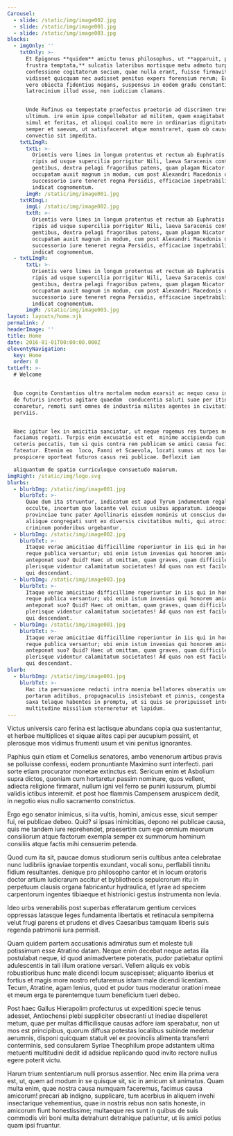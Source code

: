```yaml
---
Carousel:
  - slide: /static/img/image002.jpg
  - slide: /static/img/image001.jpg
  - slide: /static/img/image003.jpg
blocks:
  - imgOnly: ''
    txtOnly: >-
      Et Epigonus **quidem** amictu tenus philosophus, ut **apparuit, prece
      frustra temptata,** sulcatis lateribus mortisque metu admoto turpi
      confessione cogitatorum socium, quae nulla erant, fuisse firmavit cum nec
      vidisset quicquam nec audisset penitus expers forensium rerum; Eusebius
      vero obiecta fidentius negans, suspensus in eodem gradu constantiae stetit
      latrocinium illud esse, non iudicium clamans.


      Unde Rufinus ea tempestate praefectus praetorio ad discrimen trusus est
      ultimum. ire enim ipse compellebatur ad militem, quem exagitabat inopia
      simul et feritas, et alioqui coalito more in ordinarias dignitates asperum
      semper et saevum, ut satisfaceret atque monstraret, quam ob causam annonae
      convectio sit impedita.
    txtLImgR:
      txtL: >-
        Orientis vero limes in longum protentus et rectum ab Euphratis fluminis
        ripis ad usque supercilia porrigitur Nili, laeva Saracenis conterminans
        gentibus, dextra pelagi fragoribus patens, quam plagam Nicator Seleucus
        occupatam auxit magnum in modum, cum post Alexandri Macedonis obitum
        successorio iure teneret regna Persidis, efficaciae inpetrabilis rex, ut
        indicat cognomentum.
      imgR: /static/img/image001.jpg
    txtRImgL:
      imgL: /static/img/image002.jpg
      txtR: >-
        Orientis vero limes in longum protentus et rectum ab Euphratis fluminis
        ripis ad usque supercilia porrigitur Nili, laeva Saracenis conterminans
        gentibus, dextra pelagi fragoribus patens, quam plagam Nicator Seleucus
        occupatam auxit magnum in modum, cum post Alexandri Macedonis obitum
        successorio iure teneret regna Persidis, efficaciae inpetrabilis rex, ut
        indicat cognomentum.
  - txtLImgR:
      txtL: >-
        Orientis vero limes in longum protentus et rectum ab Euphratis fluminis
        ripis ad usque supercilia porrigitur Nili, laeva Saracenis conterminans
        gentibus, dextra pelagi fragoribus patens, quam plagam Nicator Seleucus
        occupatam auxit magnum in modum, cum post Alexandri Macedonis obitum
        successorio iure teneret regna Persidis, efficaciae inpetrabilis rex, ut
        indicat cognomentum.
      imgR: /static/img/image003.jpg
layout: layouts/home.njk
permalink: /
headerImage: ''
title: Home
date: 2016-01-01T00:00:00.000Z
eleventyNavigation:
  key: Home
  order: 0
txtLeft: >-
  # Welcome


  Quo cognito Constantius ultra mortalem modum exarsit ac nequo casu idem Gallus
  de futuris incertus agitare quaedam  conducentia saluti suae per itinera
  conaretur, remoti sunt omnes de industria milites agentes in civitatibus
  perviis.


  Haec igitur lex in amicitia sanciatur, ut neque rogemus res turpes nec
  faciamus rogati. Turpis enim excusatio est et  minime accipienda cum in
  ceteris peccatis, tum si quis contra rem publicam se amici causa fecisse
  fateatur. Etenim eo  loco, Fanni et Scaevola, locati sumus ut nos longe
  prospicere oporteat futuros casus rei publicae. Deflexit iam 

  aliquantum de spatio curriculoque consuetudo maiorum.
imgRight: /static/img/logo.svg
blurbs:
  - blurbImg: /static/img/image001.jpg
    blurbTxt: >-
      Quae dum ita struuntur, indicatum est apud Tyrum indumentum regale textum
      occulte, incertum quo locante vel cuius usibus apparatum. ideoque rector
      provinciae tunc pater Apollinaris eiusdem nominis ut conscius ductus est
      aliique congregati sunt ex diversis civitatibus multi, qui atrocium
      criminum ponderibus urgebantur.
  - blurbImg: /static/img/image002.jpg
    blurbTxt: >-
      Itaque verae amicitiae difficillime reperiuntur in iis qui in honoribus
      reque publica versantur; ubi enim istum invenias qui honorem amici
      anteponat suo? Quid? Haec ut omittam, quam graves, quam difficiles
      plerisque videntur calamitatum societates! Ad quas non est facile inventu
      qui descendant.
  - blurbImg: /static/img/image003.jpg
    blurbTxt: >-
      Itaque verae amicitiae difficillime reperiuntur in iis qui in honoribus
      reque publica versantur; ubi enim istum invenias qui honorem amici
      anteponat suo? Quid? Haec ut omittam, quam graves, quam difficiles
      plerisque videntur calamitatum societates! Ad quas non est facile inventu
      qui descendant.
  - blurbImg: /static/img/image001.jpg
    blurbTxt: >-
      Itaque verae amicitiae difficillime reperiuntur in iis qui in honoribus
      reque publica versantur; ubi enim istum invenias qui honorem amici
      anteponat suo? Quid? Haec ut omittam, quam graves, quam difficiles
      plerisque videntur calamitatum societates! Ad quas non est facile inventu
      qui descendant.
blurb:
  - blurbImg: /static/img/image001.jpg
    blurbTxt: >-
      Hac ita persuasione reducti intra moenia bellatores obseratis undique
      portarum aditibus, propugnaculis insistebant et pinnis, congesta undique
      saxa telaque habentes in promptu, ut si quis se proripuisset interius,
      multitudine missilium sterneretur et lapidum.
---
```

Victus universis caro ferina est lactisque abundans copia qua sustentantur, et herbae multiplices et siquae alites  capi per aucupium possint, et plerosque mos vidimus frumenti usum et vini penitus ignorantes.

Paphius quin etiam et Cornelius senatores, ambo venenorum artibus pravis se polluisse confessi, eodem pronuntiante  Maximino sunt interfecti. pari sorte etiam procurator monetae extinctus est. Sericum enim et Asbolium supra dictos,  quoniam cum hortaretur passim nominare, quos vellent, adiecta religione firmarat, nullum igni vel ferro se puniri 
iussurum, plumbi validis ictibus interemit. et post hoe flammis Campensem aruspicem dedit, in negotio eius nullo 
sacramento constrictus.

Ergo ego senator inimicus, si ita vultis, homini, amicus esse, sicut semper fui, rei publicae debeo. Quid? si ipsas  inimicitias, depono rei publicae causa, quis me tandem iure reprehendet, praesertim cum ego omnium meorum consiliorum  atque factorum exempla semper ex summorum hominum consiliis atque factis mihi censuerim petenda.

Quod cum ita sit, paucae domus studiorum seriis cultibus antea celebratae nunc ludibriis ignaviae torpentis exundant,  vocali sonu, perflabili tinnitu fidium resultantes. denique pro philosopho cantor et in locum oratoris doctor artium   ludicrarum accitur et bybliothecis sepulcrorum ritu in perpetuum clausis organa fabricantur hydraulica, et lyrae ad 
 speciem carpentorum ingentes tibiaeque et histrionici gestus instrumenta non levia.

Ideo urbs venerabilis post superbas efferatarum gentium cervices oppressas latasque leges fundamenta libertatis et  retinacula sempiterna velut frugi parens et prudens et dives Caesaribus tamquam liberis suis regenda patrimonii iura permisit.

Quam quidem partem accusationis admiratus sum et moleste tuli potissimum esse Atratino datam. Neque enim decebat neque  aetas illa postulabat neque, id quod animadvertere poteratis, pudor patiebatur optimi adulescentis in tali illum  oratione versari. Vellem aliquis ex vobis robustioribus hunc male dicendi locum suscepisset; aliquanto liberius et 
fortius et magis more nostro refutaremus istam male dicendi licentiam. Tecum, Atratine, agam lenius, quod et pudor tuus 
moderatur orationi meae et meum erga te parentemque tuum beneficium tueri debeo.

Post haec Gallus Hierapolim profecturus ut expeditioni specie tenus adesset, Antiochensi plebi suppliciter obsecranti ut  inediae dispelleret metum, quae per multas difficilisque causas adfore iam sperabatur, non ut mos est principibus,   quorum diffusa potestas localibus subinde medetur aerumnis, disponi quicquam statuit vel ex provinciis alimenta 
 transferri conterminis, sed consularem Syriae Theophilum prope adstantem ultima metuenti multitudini dedit id adsidue
  replicando quod invito rectore nullus egere poterit victu.

Harum trium sententiarum nulli prorsus assentior. Nec enim illa prima vera est, ut, quem ad modum in se quisque sit,  sic in amicum sit animatus. Quam multa enim, quae nostra causa numquam faceremus, facimus causa amicorum! precari ab   indigno, supplicare, tum acerbius in aliquem invehi insectarique vehementius, quae in nostris rebus non satis honeste, 
 in amicorum fiunt honestissime; multaeque res sunt in quibus de suis commodis viri boni multa detrahunt detrahique 
 patiuntur, ut iis amici potius quam ipsi fruantur.